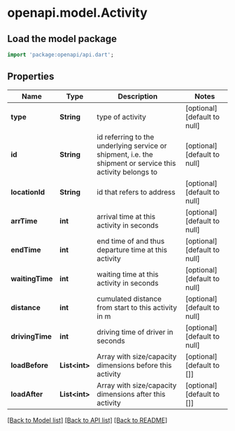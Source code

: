 # openapi.model.Activity

## Load the model package
```dart
import 'package:openapi/api.dart';
```

## Properties
Name | Type | Description | Notes
------------ | ------------- | ------------- | -------------
**type** | **String** | type of activity | [optional] [default to null]
**id** | **String** | id referring to the underlying service or shipment, i.e. the shipment or service this activity belongs to | [optional] [default to null]
**locationId** | **String** | id that refers to address | [optional] [default to null]
**arrTime** | **int** | arrival time at this activity in seconds | [optional] [default to null]
**endTime** | **int** | end time of and thus departure time at this activity | [optional] [default to null]
**waitingTime** | **int** | waiting time at this activity in seconds | [optional] [default to null]
**distance** | **int** | cumulated distance from start to this activity in m | [optional] [default to null]
**drivingTime** | **int** | driving time of driver in seconds | [optional] [default to null]
**loadBefore** | **List&lt;int&gt;** | Array with size/capacity dimensions before this activity | [optional] [default to []]
**loadAfter** | **List&lt;int&gt;** | Array with size/capacity dimensions after this activity | [optional] [default to []]

[[Back to Model list]](../README.md#documentation-for-models) [[Back to API list]](../README.md#documentation-for-api-endpoints) [[Back to README]](../README.md)


